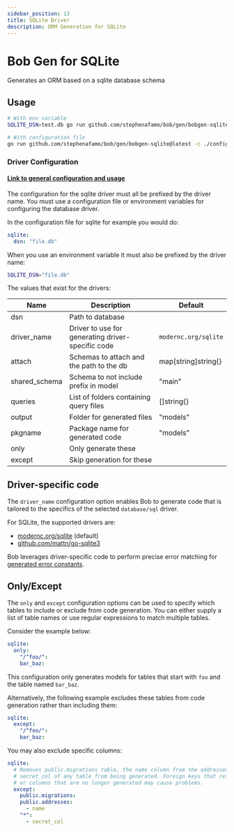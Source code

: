 ```yaml
---
sidebar_position: 13
title: SQLite Driver
description: ORM Generation for SQLite
---
```


# Bob Gen for SQLite

Generates an ORM based on a sqlite database schema

## Usage

```sh
# With env variable
SQLITE_DSN=test.db go run github.com/stephenafamo/bob/gen/bobgen-sqlite@latest

# With configuration file
go run github.com/stephenafamo/bob/gen/bobgen-sqlite@latest -c ./config/bobgen.yaml
```

### Driver Configuration

#### [Link to general configuration and usage](./configuration)

The configuration for the sqlite driver must all be prefixed by the driver name. You must use a configuration file or environment variables for configuring the database driver.

In the configuration file for sqlite for example you would do:

```yaml
sqlite:
  dsn: "file.db"
```

When you use an environment variable it must also be prefixed by the driver name:

```sh
SQLITE_DSN="file.db"
```

The values that exist for the drivers:

| Name          | Description                                       | Default              |
| ------------- | ------------------------------------------------- | -------------------- |
| dsn           | Path to database                                  |                      |
| driver_name   | Driver to use for generating driver-specific code | `modernc.org/sqlite` |
| attach        | Schemas to attach and the path to the db          | map[string]string{}  |
| shared_schema | Schema to not include prefix in model             | "main"               |
| queries       | List of folders containing query files            | []string{}           |
| output        | Folder for generated files                        | "models"             |
| pkgname       | Package name for generated code                   | "models"             |
| only          | Only generate these                               |                      |
| except        | Skip generation for these                         |                      |

## Driver-specific code

The `driver_name` configuration option enables Bob to generate code that is tailored to the specifics of the selected `database/sql` driver.

For SQLite, the supported drivers are:

- [modernc.org/sqlite](https://pkg.go.dev/modernc.org/sqlite) (default)
- [github.com/mattn/go-sqlite3](https://pkg.go.dev/github.com/mattn/go-sqlite3)

Bob leverages driver-specific code to perform precise error matching for [generated error constants](./usage#generated-error-constants).

## Only/Except

The `only` and `except` configuration options can be used to specify which tables to include or exclude from code generation. You can either supply a list of table names or use regular expressions to match multiple tables.

Consider the example below:

```yaml
sqlite:
  only:
    "/^foo/":
    bar_baz:
```

This configuration only generates models for tables that start with `foo` and the table named `bar_baz`.

Alternatively, the following example excludes these tables from code generation rather than including them:

```yaml
sqlite:
  except:
    "/^foo/":
    bar_baz:
```

You may also exclude specific columns:

```yaml
sqlite:
  # Removes public.migrations table, the name column from the addresses table, and
  # secret_col of any table from being generated. Foreign keys that reference tables
  # or columns that are no longer generated may cause problems.
  except:
    public.migrations:
    public.addresses:
      - name
    "*":
      - secret_col
```
